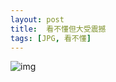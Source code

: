 ```yaml
---
layout: post
title:  看不懂但大受震撼
tags: [JPG, 看不懂]
---
```


![img](https://github.com/sunrisesup/sunrisesup.github.io.git/images/cannotgetit.jpg)